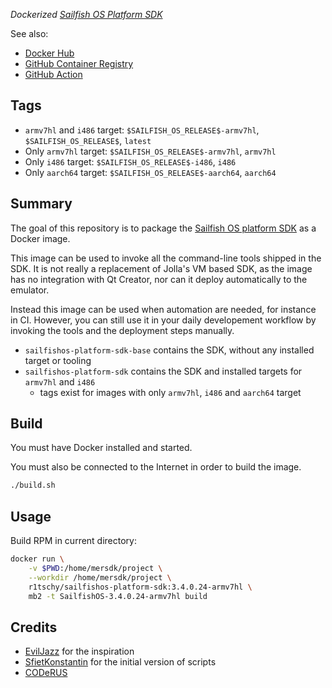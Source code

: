 *Dockerized [Sailfish OS Platform SDK](https://sailfishos.org/wiki/Platform_SDK)*

See also:
* [Docker Hub](https://hub.docker.com/r/r1tschy/sailfishos-platform-sdk)
* [GitHub Container Registry](https://github.com/users/R1tschY/packages/container/package/sailfishos-platform-sdk)
* [GitHub Action](https://github.com/R1tschY/sailfish-sdk-action)

## Tags

* `armv7hl` and `i486` target: `$SAILFISH_OS_RELEASE$-armv7hl`, `$SAILFISH_OS_RELEASE$`, `latest`
* Only `armv7hl` target: `$SAILFISH_OS_RELEASE$-armv7hl`, `armv7hl`
* Only `i486` target: `$SAILFISH_OS_RELEASE$-i486`, `i486`
* Only `aarch64` target: `$SAILFISH_OS_RELEASE$-aarch64`, `aarch64`

## Summary

The goal of this repository is to package the
[Sailfish OS platform SDK](https://sailfishos.org/wiki/Platform_SDK) as a Docker image.

This image can be used to invoke all the command-line tools shipped in the SDK. It is not really
a replacement of Jolla's VM based SDK, as the image has no integration with Qt Creator, nor can
it deploy automatically to the emulator.

Instead this image can be used when automation are needed, for instance in CI. However, you can 
still use it in your daily developement workflow by invoking the tools and the deployment steps 
manually.

- `sailfishos-platform-sdk-base` contains the SDK, without any installed target or tooling
- `sailfishos-platform-sdk` contains the SDK and installed targets for `armv7hl` and `i486`
  - tags exist for images with only `armv7hl`, `i486` and `aarch64` target

## Build

You must have Docker installed and started.

You must also be connected to the Internet in order to build the image.

```sh
./build.sh
```

## Usage

Build RPM in current directory:
```sh
docker run \
    -v $PWD:/home/mersdk/project \
    --workdir /home/mersdk/project \
    r1tschy/sailfishos-platform-sdk:3.4.0.24-armv7hl \
    mb2 -t SailfishOS-3.4.0.24-armv7hl build
```

## Credits

- [EvilJazz](https://github.com/evilJazz/sailfishos-buildengine) for the inspiration
- [SfietKonstantin](https://github.com/SfietKonstantin/docker-sailfishos-sdk) for the initial version of scripts
- [CODeRUS](https://github.com/CODeRUS/docker-sailfishos-sdk)

